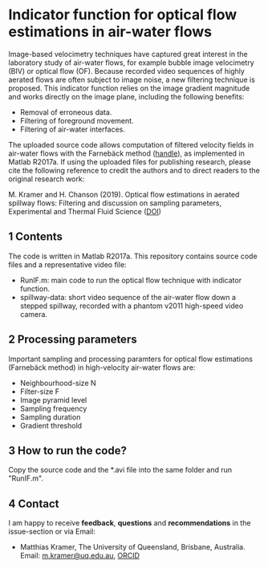 Indicator function for optical flow estimations in air-water flows
==================================================================

Image-based velocimetry techniques have captured great interest in the laboratory study of air-water flows, for example bubble image velocimetry (BIV) or optical flow (OF). Because recorded video sequences of highly aerated flows are often subject to image noise, a new filtering technique is proposed. This indicator function relies on the image gradient magnitude and works directly on the image plane, including the following benefits: 

- Removal of erroneous data.
- Filtering of foreground movement.
- Filtering of air-water interfaces.

The uploaded source code allows computation of filtered velocity fields in air-water flows with the Farnebäck method ([handle](https://www.ida.liu.se/ext/WITAS-ev/Computer_Vision_Technologies/PaperInfo/farneback02.html)), as implemented in Matlab R2017a. If using the uploaded files for publishing research, please cite the following reference to credit the authors and to direct readers to the original research work:

M. Kramer and H. Chanson (2019). Optical flow estimations in aerated spillway flows: Filtering and discussion on
sampling parameters, Experimental and Thermal Fluid Science ([DOI](https://doi.org/10.1016/j.expthermflusci.2018.12.002))


1 Contents
----------
The code is written in Matlab R2017a. This repository contains source code files and a representative video file:
- RunIF.m: main code to run the optical flow technique with indicator function.
- spillway-data: short video sequence of the air-water flow down a stepped spillway, recorded with a phantom v2011 high-speed video camera.


2 Processing parameters
------------------------
Important sampling and processing paramters for optical flow estimations (Farnebäck method) in high-velocity air-water flows are:

- Neighbourhood-size N
- Filter-size F
- Image pyramid level
- Sampling frequency
- Sampling duration
- Gradient threshold

3 How to run the code?
----------------------
Copy the source code and the *.avi file into the same folder and run "RunIF.m".

4 Contact
----------
I am happy to receive **feedback**, **questions** and **recommendations** in the issue-section or via Email:

- Matthias Kramer, The University of Queensland, Brisbane, Australia. Email: m.kramer@uq.edu.au, [ORCID](https://orcid.org/0000-0001-5673-2751)

